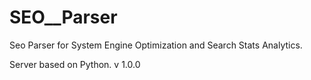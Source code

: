 # SEO__Parser
Seo Parser for System Engine Optimization and Search Stats Analytics.

Server based on Python.
v 1.0.0
